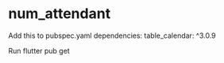 # num_attendant

Add this to pubspec.yaml
dependencies:
  table_calendar: ^3.0.9

  
Run
flutter pub get

